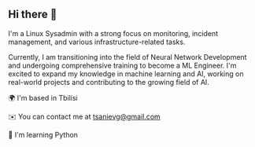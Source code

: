 ## Hi there 👋

I'm a Linux Sysadmin with a strong focus on monitoring, incident management, and various infrastructure-related tasks.

Currently, I am transitioning into the field of Neural Network Development and undergoing comprehensive training to become a ML Engineer. I'm excited to expand my knowledge in machine learning and AI, working on real-world projects and contributing to the growing field of AI.

🌍  I'm based in Tbilisi

✉️  You can contact me at tsanievg@gmail.com

🧠  I'm learning Python
